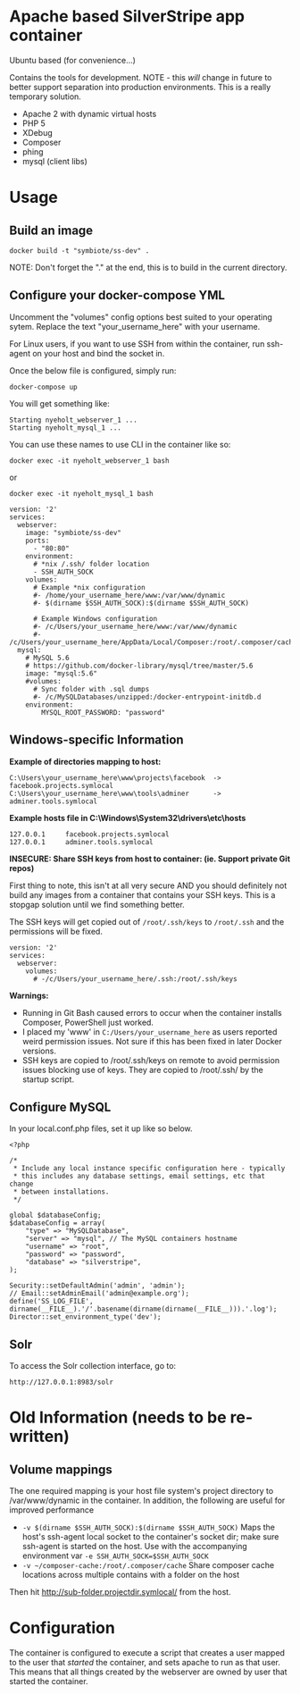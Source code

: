 # Apache based SilverStripe app container

Ubuntu based (for convenience...)

Contains the tools for development. NOTE - this _will_ change in future
to better support separation into production environments. This is a really
temporary solution. 

* Apache 2 with dynamic virtual hosts
* PHP 5
* XDebug
* Composer
* phing
* mysql (client libs)

# Usage

## Build an image

`docker build -t "symbiote/ss-dev" .`

NOTE: Don't forget the "." at the end, this is to build in the current directory.

## Configure your docker-compose YML

Uncomment the "volumes" config options best suited to your operating sytem.
Replace the text "your_username_here" with your username.

For Linux users, if you want to use SSH from within the container, run ssh-agent on your host 
and bind the socket in.

Once the below file is configured, simply run:
```
docker-compose up
```

You will get something like:
```
Starting nyeholt_webserver_1 ...
Starting nyeholt_mysql_1 ...
```

You can use these names to use CLI in the container like so:
```
docker exec -it nyeholt_webserver_1 bash
```
or
```
docker exec -it nyeholt_mysql_1 bash
```

```
version: '2'
services:
  webserver:
    image: "symbiote/ss-dev"
    ports:
      - "80:80"
    environment:
      # *nix /.ssh/ folder location
      - SSH_AUTH_SOCK
    volumes:
      # Example *nix configuration
      #- /home/your_username_here/www:/var/www/dynamic
      #- $(dirname $SSH_AUTH_SOCK):$(dirname $SSH_AUTH_SOCK)

      # Example Windows configuration
      #- /c/Users/your_username_here/www:/var/www/dynamic
      #- /c/Users/your_username_here/AppData/Local/Composer:/root/.composer/cache
  mysql:
    # MySQL 5.6
    # https://github.com/docker-library/mysql/tree/master/5.6
    image: "mysql:5.6"
    #volumes:
      # Sync folder with .sql dumps
      #- /c/MySQLDatabases/unzipped:/docker-entrypoint-initdb.d
    environment:
        MYSQL_ROOT_PASSWORD: "password"
```

## Windows-specific Information


**Example of directories mapping to host:**
```
C:\Users\your_username_here\www\projects\facebook  -> facebook.projects.symlocal
C:\Users\your_username_here\www\tools\adminer      -> adminer.tools.symlocal
```

**Example hosts file in C:\Windows\System32\drivers\etc\hosts**
```
127.0.0.1     facebook.projects.symlocal
127.0.0.1     adminer.tools.symlocal
```

**INSECURE: Share SSH keys from host to container: (ie. Support private Git repos)**

First thing to note, this isn't at all very secure AND you should definitely not build any images from
a container that contains your SSH keys. This is a stopgap solution until we find something better.

The SSH keys will get copied out of `/root/.ssh/keys` to `/root/.ssh` and the permissions will be fixed.

```
version: '2'
services:
  webserver:
    volumes:
      # -/c/Users/your_username_here/.ssh:/root/.ssh/keys
```

**Warnings:**
- Running in Git Bash caused errors to occur when the container installs Composer, PowerShell just worked.
- I placed my 'www' in `C:/Users/your_username_here` as users reported weird permission issues. Not sure if this has been fixed in later Docker versions.
- SSH keys are copied to /root/.ssh/keys on remote to avoid permission issues blocking use of keys. They are copied to /root/.ssh/ by the startup script.

## Configure MySQL

In your local.conf.php files, set it up like so below.

```
<?php

/*
 * Include any local instance specific configuration here - typically
 * this includes any database settings, email settings, etc that change
 * between installations. 
 */

global $databaseConfig;
$databaseConfig = array(
	"type" => "MySQLDatabase",
	"server" => "mysql", // The MySQL containers hostname
	"username" => "root",
	"password" => "password",
	"database" => "silverstripe",
);

Security::setDefaultAdmin('admin', 'admin');
// Email::setAdminEmail('admin@example.org');
define('SS_LOG_FILE', dirname(__FILE__).'/'.basename(dirname(dirname(__FILE__))).'.log');
Director::set_environment_type('dev');
```

## Solr

To access the Solr collection interface, go to:
```
http://127.0.0.1:8983/solr
```

# Old Information (needs to be re-written)

## Volume mappings

The one required mapping is your host file system's project directory to 
/var/www/dynamic in the container. In addition, the following are useful for
improved performance

* `-v $(dirname $SSH_AUTH_SOCK):$(dirname $SSH_AUTH_SOCK)` Maps the host's 
  ssh-agent local socket to the container's socket dir; make sure ssh-agent is
  started on the host. Use with the accompanying environment var 
  `-e SSH_AUTH_SOCK=$SSH_AUTH_SOCK`
* `-v ~/composer-cache:/root/.composer/cache` Share composer cache locations across
  multiple contains with a folder on the host


Then hit http://sub-folder.projectdir.symlocal/ from the host. 

# Configuration

The container is configured to execute a script that creates a user mapped
to the user that _started_ the container, and sets apache to run as that user. 
This means that all things created by the webserver are owned by user that
started the container. 
